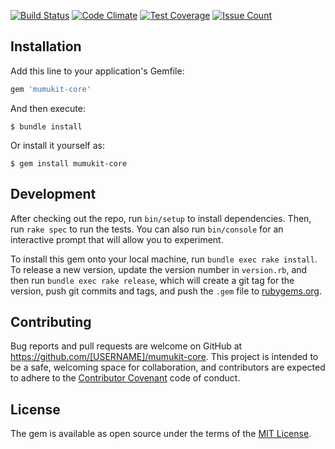 [![Build Status](https://travis-ci.org/mumuki/mumukit-core.svg?branch=master)](https://travis-ci.org/mumuki/mumukit-core)
[![Code Climate](https://codeclimate.com/github/mumuki/mumukit-core/badges/gpa.svg)](https://codeclimate.com/github/mumuki/mumukit-core)
[![Test Coverage](https://codeclimate.com/github/mumuki/mumukit-core/badges/coverage.svg)](https://codeclimate.com/github/mumuki/mumukit-core)
[![Issue Count](https://codeclimate.com/github/mumuki/mumukit-core/badges/issue_count.svg)](https://codeclimate.com/github/mumuki/mumukit-core)

## Installation

Add this line to your application's Gemfile:

```ruby
gem 'mumukit-core'
```

And then execute:

    $ bundle install

Or install it yourself as:

    $ gem install mumukit-core


## Development

After checking out the repo, run `bin/setup` to install dependencies. Then, run `rake spec` to run the tests. You can also run `bin/console` for an interactive prompt that will allow you to experiment.

To install this gem onto your local machine, run `bundle exec rake install`. To release a new version, update the version number in `version.rb`, and then run `bundle exec rake release`, which will create a git tag for the version, push git commits and tags, and push the `.gem` file to [rubygems.org](https://rubygems.org).

## Contributing

Bug reports and pull requests are welcome on GitHub at https://github.com/[USERNAME]/mumukit-core. This project is intended to be a safe, welcoming space for collaboration, and contributors are expected to adhere to the [Contributor Covenant](http://contributor-covenant.org) code of conduct.


## License

The gem is available as open source under the terms of the [MIT License](http://opensource.org/licenses/MIT).


